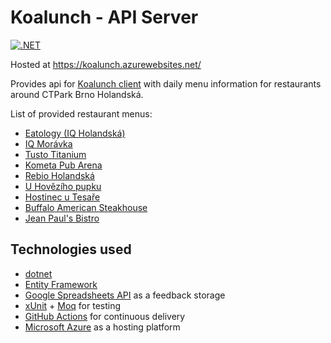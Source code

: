 # Koalunch - API Server

[![.NET](https://github.com/Narvio/koalunch-api/actions/workflows/dotnet.yml/badge.svg)](https://github.com/Narvio/koalunch-api/actions/workflows/dotnet.yml)

Hosted at https://koalunch.azurewebsites.net/

Provides api for [Koalunch client](https://github.com/Narvio/koalunch) with daily menu information for restaurants around CTPark Brno Holandská.

List of provided restaurant menus:

- [Eatology (IQ Holandská)](http://iqrestaurant.cz/brno/menu.html)
- [IQ Morávka](http://www.iqrestaurant.cz/moravka.html?iframe=true)
- [Tusto Titanium](http://titanium.tusto.cz/tydenni-menu/)
- [Kometa Pub Arena](https://www.kometapub.cz/arena.php)
- [Rebio Holandská](http://www.rebio.cz/Holandska/Nase-nabidka/dW-ei.folder.aspx)
- [U Hovězího pupku](http://www.uhovezihopupku.cz/menu/)
- [Hostinec u Tesaře](http://www.utesare.cz/poledni-nabidka/)
- [Buffalo American Steakhouse](http://www.restauracebuffalo.cz/)
- [Jean Paul's Bistro](https://www.jpbistro.cz/menu-holandska/index.php)

## Technologies used

- [dotnet](https://dotnet.microsoft.com/)
- [Entity Framework](https://docs.microsoft.com/en-us/ef/)
- [Google Spreadsheets API](https://developers.google.com/sheets/api/quickstart/dotnet) as a feedback storage
- [xUnit](https://docs.microsoft.com/en-us/dotnet/core/testing/unit-testing-with-dotnet-test) + [Moq](https://www.nuget.org/packages/Moq/) for testing
- [GitHub Actions](https://github.com/features/actions) for continuous delivery
- [Microsoft Azure](https://azure.microsoft.com/) as a hosting platform
